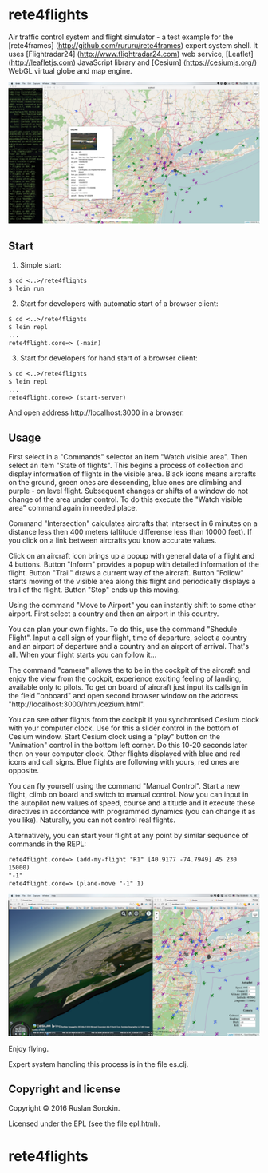 # rete4flights

Air traffic control system and flight simulator - a test example for the [rete4frames] (http://github.com/rururu/rete4frames) expert system shell.
It uses [Flightradar24] (http://www.flightradar24.com) web service, [Leaflet] (http://leafletjs.com) JavaScript library and [Cesium] (https://cesiumjs.org/) WebGL virtual globe and map engine.

![screenshot](screenshot.jpg)

## Start

1. Simple start:
```
$ cd <..>/rete4flights
$ lein run
```
2. Start for developers with automatic start of a browser client:
```
$ cd <..>/rete4flights
$ lein repl
...
rete4flight.core=> (-main)
```
3. Start for developers for hand start of a browser client:
```
$ cd <..>/rete4flights
$ lein repl
...
rete4flight.core=> (start-server)
```
And open address http://localhost:3000 in a browser.

## Usage

First select in a "Commands" selector an item "Watch visible area". Then select an item "State of flights". This begins a process of collection and display information of flights in the visible area. Black icons means aircrafts on the ground, green ones are descending, blue ones are climbing and purple - on level flight. Subsequent changes or shifts of a window do not change of the area under control.
To do this execute the "Watch visible area" command again in needed place.

Command "Intersection" calculates aircrafts that intersect in 6 minutes on a distance less then 400 meters (altitude differense less than 10000 feet). If you click on a link between aircrafts you know accurate values.

Click on an aircraft icon brings up a popup with general data of a flight and 4 buttons. Button "Inform" provides a popup with detailed information of the flight. Button "Trail" draws a current way of the aircraft. Button "Follow" starts moving of the visible area along this flight and periodically displays a trail of the flight. Button "Stop" ends up this moving.

Using the command "Move to Airport" you can instantly shift to some other airport. First select a country and then an airport in this country.

You can plan your own flights. To do this, use the command "Shedule Flight". Input a call sign of your flight, time of departure, select a country and an airport of departure and a country and an airport of arrival. That's all. When your flight starts you can follow it...

The command "camera"  allows the to be in the cockpit of the aircraft and enjoy the view from the cockpit, experience exciting feeling of landing, available only to pilots. To get on board of aircraft just input its callsign in the field "onboard" and open second browser window on the address "http://localhost:3000/html/cezium.html".

You can see other flights from the cockpit if you synchronised Cesium clock with your computer clock. Use for this a slider control in the bottom of Cesium window. Start Cesium clock using a "play" button on the "Animation" control in the bottom left corner. Do this 10-20 seconds later then on your computer clock. Other flights displayed with blue and red icons and call signs. Blue flights are following with yours, red ones are opposite.

You can fly yourself using the command "Manual Control". Start a new flight, climb on board and switch to manual control. Now you can input in the autopilot new values of speed, course and altitude and it execute these directives in accordance with programmed dynamics (you can change it as you like). Naturally, you can not control real flights.

Alternatively, you can start your flight at any point by similar sequence of commands in the REPL:
```
rete4flight.core=> (add-my-flight "R1" [40.9177 -74.7949] 45 230 15000)
"-1"
rete4flight.core=> (plane-move "-1" 1)
```


![screenshot](screenshot2.jpg)

Enjoy flying.

Expert system handling this process is in the file es.clj.

Copyright and license
----

Copyright © 2016 Ruslan Sorokin.

Licensed under the EPL (see the file epl.html).
# rete4flights
